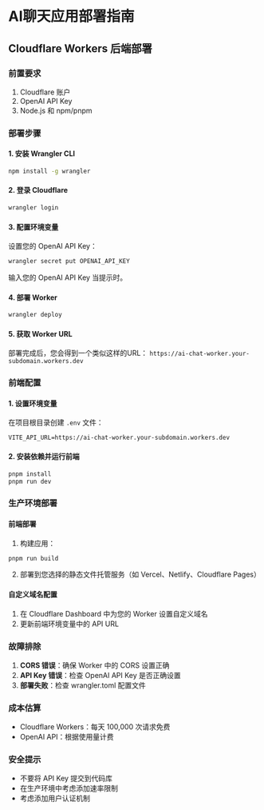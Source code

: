 # AI聊天应用部署指南

## Cloudflare Workers 后端部署

### 前置要求
1. Cloudflare 账户
2. OpenAI API Key
3. Node.js 和 npm/pnpm

### 部署步骤

#### 1. 安装 Wrangler CLI
```bash
npm install -g wrangler
```

#### 2. 登录 Cloudflare
```bash
wrangler login
```

#### 3. 配置环境变量
设置您的 OpenAI API Key：
```bash
wrangler secret put OPENAI_API_KEY
```
输入您的 OpenAI API Key 当提示时。

#### 4. 部署 Worker
```bash
wrangler deploy
```

#### 5. 获取 Worker URL
部署完成后，您会得到一个类似这样的URL：
`https://ai-chat-worker.your-subdomain.workers.dev`

### 前端配置

#### 1. 设置环境变量
在项目根目录创建 `.env` 文件：
```
VITE_API_URL=https://ai-chat-worker.your-subdomain.workers.dev
```

#### 2. 安装依赖并运行前端
```bash
pnpm install
pnpm run dev
```

### 生产环境部署

#### 前端部署
1. 构建应用：
```bash
pnpm run build
```

2. 部署到您选择的静态文件托管服务（如 Vercel、Netlify、Cloudflare Pages）

#### 自定义域名配置
1. 在 Cloudflare Dashboard 中为您的 Worker 设置自定义域名
2. 更新前端环境变量中的 API URL

### 故障排除

1. **CORS 错误**：确保 Worker 中的 CORS 设置正确
2. **API Key 错误**：检查 OpenAI API Key 是否正确设置
3. **部署失败**：检查 wrangler.toml 配置文件

### 成本估算
- Cloudflare Workers：每天 100,000 次请求免费
- OpenAI API：根据使用量计费

### 安全提示
- 不要将 API Key 提交到代码库
- 在生产环境中考虑添加速率限制
- 考虑添加用户认证机制